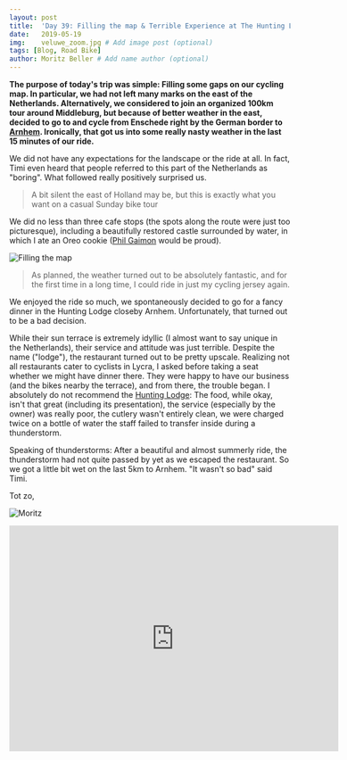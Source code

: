 ```yaml
---
layout: post
title:  'Day 39: Filling the map & Terrible Experience at The Hunting Lodge'
date:   2019-05-19
img:    veluwe_zoom.jpg # Add image post (optional)
tags: [Blog, Road Bike]
author: Moritz Beller # Add name author (optional)
---
```


**The purpose of today's trip was simple: Filling some gaps on our
  cycling map. In particular, we had not left many marks on the east
  of the Netherlands. Alternatively, we considered to join an
  organized 100km tour around Middleburg, but because of better
  weather in the east, decided to go to and cycle from Enschede right
  by the German border to [Arnhem](/arnhem). Ironically, that got us
  into some really nasty weather in the last 15 minutes of our ride.**

We did not have any expectations for the landscape or the ride at
all. In fact, Timi even heard that people referred to this part of the
Netherlands as "boring". What followed really positively surprised
us.

> A bit silent the east of Holland may be, but this is exactly what
  you want on a casual Sunday bike tour

We did no less than three cafe stops (the spots along the route were
just too picturesque), including a beautifully restored castle
surrounded by water, in which I ate an Oreo cookie ([Phil
Gaimon](https://twitter.com/philgaimon) would be proud).

![Filling the map]({{site.baseurl}}/assets/img/filling_map.jpg)

> As planned, the weather turned out to be absolutely fantastic, and
  for the first time in a long time, I could ride in just my cycling
  jersey again.

We enjoyed the ride so much, we spontaneously decided to go for a
fancy dinner in the Hunting Lodge closeby Arnhem. Unfortunately, that
turned out to be a bad decision.

While their sun terrace is extremely idyllic (I almost want to say
unique in the Netherlands), their service and attitude was just
terrible. Despite the name ("lodge"), the restaurant turned out to be
pretty upscale.  Realizing not all restaurants cater to cyclists in
Lycra, I asked before taking a seat whether we might have dinner
there. They were happy to have our business (and the bikes nearby the
terrace), and from there, the trouble began. I absolutely do not
recommend the [Hunting Lodge](https://thehunting.nl/): The food, while
okay, isn't that great (including its presentation), the service
(especially by the owner) was really poor, the cutlery wasn't
entirely clean, we were charged twice on a bottle of water the staff
failed to transfer inside during a thunderstorm.

Speaking of thunderstorms: After a beautiful and almost summerly ride,
the thunderstorm had not quite passed by yet as we escaped the
restaurant. So we got a little bit wet on the last 5km to Arnhem. "It
wasn't so bad" said Timi.

Tot zo,

![Moritz]({{site.baseurl}}/assets/img/moritz.png)

<iframe height='405' width='590' frameborder='0'
allowtransparency='true' scrolling='no'
src='https://www.strava.com/activities/2381218007/embed/c5637949cbc9949811ae922513808644f5bd0589'></iframe>
